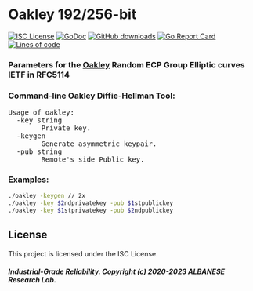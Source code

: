 # Oakley 192/256-bit
[![ISC License](http://img.shields.io/badge/license-ISC-blue.svg)](https://github.com/pedroalbanese/oakley/blob/master/LICENSE.md) 
[![GoDoc](https://godoc.org/github.com/pedroalbanese/oakley?status.png)](http://godoc.org/github.com/pedroalbanese/oakley)
[![GitHub downloads](https://img.shields.io/github/downloads/pedroalbanese/oakley/total.svg?logo=github&logoColor=white)](https://github.com/pedroalbanese/oakley/releases)
[![Go Report Card](https://goreportcard.com/badge/github.com/pedroalbanese/oakley)](https://goreportcard.com/report/github.com/pedroalbanese/oakley)
[![Lines of code](https://img.shields.io/tokei/lines/github/pedroalbanese/oakley)](https://github.com/pedroalbanese/oakley)

### Parameters for the [Oakley](https://www.rfc-editor.org/rfc/rfc5114#section-2.6) Random ECP Group Elliptic curves IETF in RFC5114
### Command-line Oakley Diffie-Hellman Tool:
<pre>Usage of oakley:
  -key string
        Private key.
  -keygen
        Generate asymmetric keypair.
  -pub string
        Remote's side Public key.</pre>

### Examples:
```sh
./oakley -keygen // 2x
./oakley -key $2ndprivatekey -pub $1stpublickey
./oakley -key $1stprivatekey -pub $2ndpublickey
```
## License

This project is licensed under the ISC License.

##### Industrial-Grade Reliability. Copyright (c) 2020-2023 ALBANESE Research Lab.
